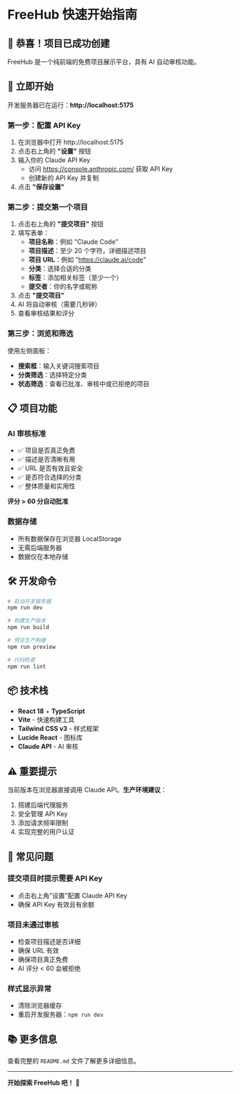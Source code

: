 # FreeHub 快速开始指南

## 🎉 恭喜！项目已成功创建

FreeHub 是一个纯前端的免费项目展示平台，具有 AI 自动审核功能。

## 🚀 立即开始

开发服务器已在运行：**http://localhost:5175**

### 第一步：配置 API Key

1. 在浏览器中打开 http://localhost:5175
2. 点击右上角的 **"设置"** 按钮
3. 输入你的 Claude API Key
   - 访问 https://console.anthropic.com/ 获取 API Key
   - 创建新的 API Key 并复制
4. 点击 **"保存设置"**

### 第二步：提交第一个项目

1. 点击右上角的 **"提交项目"** 按钮
2. 填写表单：
   - **项目名称**：例如 "Claude Code"
   - **项目描述**：至少 20 个字符，详细描述项目
   - **项目 URL**：例如 "https://claude.ai/code"
   - **分类**：选择合适的分类
   - **标签**：添加相关标签（至少一个）
   - **提交者**：你的名字或昵称
3. 点击 **"提交项目"**
4. AI 将自动审核（需要几秒钟）
5. 查看审核结果和评分

### 第三步：浏览和筛选

使用左侧面板：
- **搜索框**：输入关键词搜索项目
- **分类筛选**：选择特定分类
- **状态筛选**：查看已批准、审核中或已拒绝的项目

## 📋 项目功能

### AI 审核标准
- ✅ 项目是否真正免费
- ✅ 描述是否清晰有用
- ✅ URL 是否有效且安全
- ✅ 是否符合选择的分类
- ✅ 整体质量和实用性

**评分 > 60 分自动批准**

### 数据存储
- 所有数据保存在浏览器 LocalStorage
- 无需后端服务器
- 数据仅在本地存储

## 🛠️ 开发命令

```bash
# 启动开发服务器
npm run dev

# 构建生产版本
npm run build

# 预览生产构建
npm run preview

# 代码检查
npm run lint
```

## 📦 技术栈

- **React 18** + **TypeScript**
- **Vite** - 快速构建工具
- **Tailwind CSS v3** - 样式框架
- **Lucide React** - 图标库
- **Claude API** - AI 审核

## ⚠️ 重要提示

当前版本在浏览器直接调用 Claude API。**生产环境建议**：

1. 搭建后端代理服务
2. 安全管理 API Key
3. 添加请求频率限制
4. 实现完整的用户认证

## 🔧 常见问题

### 提交项目时提示需要 API Key
- 点击右上角"设置"配置 Claude API Key
- 确保 API Key 有效且有余额

### 项目未通过审核
- 检查项目描述是否详细
- 确保 URL 有效
- 确保项目真正免费
- AI 评分 < 60 会被拒绝

### 样式显示异常
- 清除浏览器缓存
- 重启开发服务器：`npm run dev`

## 📚 更多信息

查看完整的 `README.md` 文件了解更多详细信息。

---

**开始探索 FreeHub 吧！** 🎊
